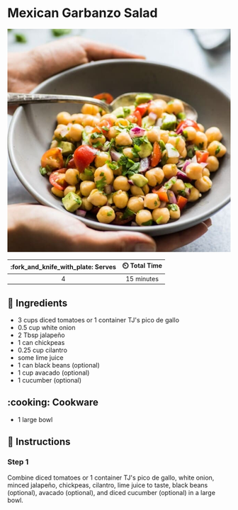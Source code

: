 # Mexican Garbanzo Salad

![Mexican Garbanzo Salad](../assets/images/mexican-garbanzo-salad.jpg)

| :fork_and_knife_with_plate: Serves | :timer_clock: Total Time |
|:----------------------------------:|:-----------------------: |
| 4 | 15 minutes |

## :salt: Ingredients

- 3 cups diced tomatoes or 1 container TJ's pico de gallo
- 0.5 cup white onion
- 2 Tbsp jalapeño
- 1 can chickpeas
- 0.25 cup cilantro
- some lime juice
- 1 can black beans (optional)
- 1 cup avacado (optional)
- 1 cucumber (optional)

## :cooking: Cookware

- 1 large bowl

## :pencil: Instructions

### Step 1

Combine diced tomatoes or 1 container TJ's pico de gallo, white onion, minced jalapeño, chickpeas, cilantro, lime juice
to taste, black beans (optional), avacado (optional), and diced cucumber (optional) in a large bowl.
